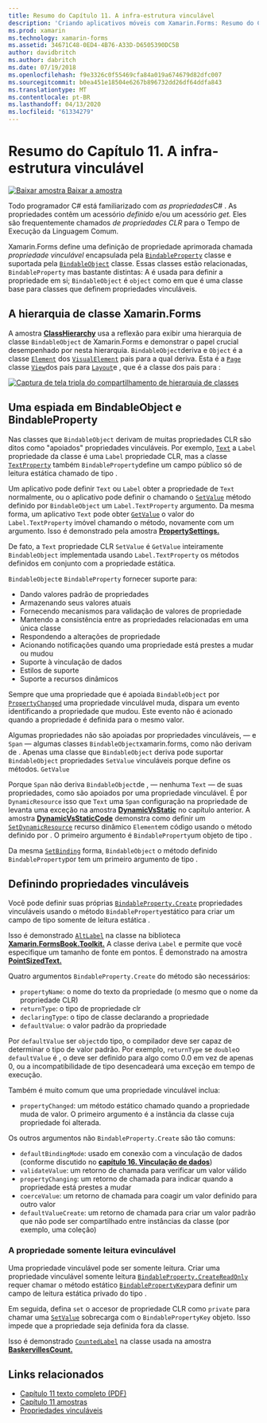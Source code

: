 ```yaml
---
title: Resumo do Capítulo 11. A infra-estrutura vinculável
description: 'Criando aplicativos móveis com Xamarin.Forms: Resumo do Capítulo 11. A infra-estrutura vinculável'
ms.prod: xamarin
ms.technology: xamarin-forms
ms.assetid: 34671C48-0ED4-4B76-A33D-D6505390DC5B
author: davidbritch
ms.author: dabritch
ms.date: 07/19/2018
ms.openlocfilehash: f9e3326c0f55469cfa84a019a674679d82dfc007
ms.sourcegitcommit: b0ea451e18504e6267b896732dd26df64ddfa843
ms.translationtype: MT
ms.contentlocale: pt-BR
ms.lasthandoff: 04/13/2020
ms.locfileid: "61334279"
---
```

# <a name="summary-of-chapter-11-the-bindable-infrastructure"></a>Resumo do Capítulo 11. A infra-estrutura vinculável

[![Baixar](~/media/shared/download.png) amostra Baixar a amostra](https://github.com/xamarin/xamarin-forms-book-samples/tree/master/Chapter11)

Todo programador C# está familiarizado com *as propriedades*C# . As propriedades contêm um acessório *definido* e/ou um acessório *get.* Eles são frequentemente chamados *de propriedades CLR* para o Tempo de Execução da Linguagem Comum.

Xamarin.Forms define uma definição de propriedade aprimorada chamada *propriedade vinculável* encapsulada pela [`BindableProperty`](xref:Xamarin.Forms.BindableProperty) classe e suportada pela [`BindableObject`](xref:Xamarin.Forms.BindableObject) classe. Essas classes estão relacionadas, `BindableProperty` mas bastante distintas: A é usada para definir a propriedade em si; `BindableObject` é `object` como em que é uma classe base para classes que definem propriedades vinculáveis.

## <a name="the-xamarinforms-class-hierarchy"></a>A hierarquia de classe Xamarin.Forms

A amostra [**ClassHierarchy**](https://github.com/xamarin/xamarin-forms-book-samples/tree/master/Chapter11/ClassHierarchy) usa a reflexão para exibir uma hierarquia de classe `BindableObject` de Xamarin.Forms e demonstrar o papel crucial desempenhado por nesta hierarquia. `BindableObject`deriva e `Object` é a classe [`Element`](xref:Xamarin.Forms.Element) dos [`VisualElement`](xref:Xamarin.Forms.VisualElement) pais para a qual deriva. Esta é a [`Page`](xref:Xamarin.Forms.Page) classe [`View`](xref:Xamarin.Forms.View)dos pais para [`Layout`](xref:Xamarin.Forms.Layout)e , que é a classe dos pais para :

[![Captura de tela tripla do compartilhamento de hierarquia de classes](images/ch11fg01-small.png "Compartilhamento de hierarquia de classes")](images/ch11fg01-large.png#lightbox "Compartilhamento de hierarquia de classes")

## <a name="a-peek-into-bindableobject-and-bindableproperty"></a>Uma espiada em BindableObject e BindableProperty

Nas classes que `BindableObject` derivam de muitas propriedades CLR são ditos como "apoiados" propriedades vinculáveis. Por exemplo, [`Text`](xref:Xamarin.Forms.Label.Text) a `Label` propriedade da classe é uma `Label` propriedade CLR, mas a classe [`TextProperty`](xref:Xamarin.Forms.Label.TextProperty) também `BindableProperty`define um campo público só de leitura estática chamado de tipo .

Um aplicativo pode definir `Text` ou `Label` obter a propriedade de `Text` normalmente, ou o aplicativo pode definir o chamando o [`SetValue`](xref:Xamarin.Forms.BindableObject.SetValue(Xamarin.Forms.BindableProperty,System.Object)) método definido por `BindableObject` um `Label.TextProperty` argumento. Da mesma forma, um aplicativo `Text` pode obter [`GetValue`](xref:Xamarin.Forms.BindableObject.GetValue(Xamarin.Forms.BindableProperty)) o valor do `Label.TextProperty` imóvel chamando o método, novamente com um argumento. Isso é demonstrado pela amostra [**PropertySettings.**](https://github.com/xamarin/xamarin-forms-book-samples/tree/master/Chapter11/PropertySettings)

De fato, a `Text` propriedade CLR `SetValue` é `GetValue` inteiramente `BindableObject` implementada usando `Label.TextProperty` os métodos definidos em conjunto com a propriedade estática.

`BindableObject`e `BindableProperty` fornecer suporte para:

- Dando valores padrão de propriedades
- Armazenando seus valores atuais
- Fornecendo mecanismos para validação de valores de propriedade
- Mantendo a consistência entre as propriedades relacionadas em uma única classe
- Respondendo a alterações de propriedade
- Acionando notificações quando uma propriedade está prestes a mudar ou mudou
- Suporte à vinculação de dados
- Estilos de suporte
- Suporte a recursos dinâmicos

Sempre que uma propriedade que é apoiada `BindableObject` por [`PropertyChanged`](xref:Xamarin.Forms.BindableObject.PropertyChanged) uma propriedade vinculável muda, dispara um evento identificando a propriedade que mudou. Este evento não é acionado quando a propriedade é definida para o mesmo valor.

Algumas propriedades não são apoiadas por propriedades vinculáveis, &mdash; e `Span` &mdash; algumas classes `BindableObject`xamarin.forms, como não derivam de . Apenas uma classe que `BindableObject` deriva pode suportar `BindableObject` propriedades `SetValue` vinculáveis porque define os métodos. `GetValue`

Porque `Span` não deriva `BindableObject`de , &mdash; nenhuma `Text` &mdash; de suas propriedades, como são apoiados por uma propriedade vinculável. É por `DynamicResource` isso que `Text` uma `Span` configuração na propriedade de levanta uma exceção na amostra [**DynamicVsStatic**](https://github.com/xamarin/xamarin-forms-book-samples/tree/master/Chapter10/DynamicVsStatic) no capítulo anterior. A amostra [**DynamicVsStaticCode**](https://github.com/xamarin/xamarin-forms-book-samples/tree/master/Chapter11/DynamicVsStaticCode) demonstra como definir um [`SetDynamicResource`](xref:Xamarin.Forms.Element.SetDynamicResource(Xamarin.Forms.BindableProperty,System.String)) recurso dinâmico `Element`em código usando o método definido por . O primeiro argumento é `BindableProperty`um objeto de tipo .

Da mesma [`SetBinding`](xref:Xamarin.Forms.BindableObject.SetBinding(Xamarin.Forms.BindableProperty,Xamarin.Forms.BindingBase)) forma, `BindableObject` o método definido `BindableProperty`por tem um primeiro argumento de tipo .

## <a name="defining-bindable-properties"></a>Definindo propriedades vinculáveis

Você pode definir suas próprias [`BindableProperty.Create`](xref:Xamarin.Forms.BindableProperty.Create(System.String,System.Type,System.Type,System.Object,Xamarin.Forms.BindingMode,Xamarin.Forms.BindableProperty.ValidateValueDelegate,Xamarin.Forms.BindableProperty.BindingPropertyChangedDelegate,Xamarin.Forms.BindableProperty.BindingPropertyChangingDelegate,Xamarin.Forms.BindableProperty.CoerceValueDelegate,Xamarin.Forms.BindableProperty.CreateDefaultValueDelegate)) propriedades vinculáveis usando o método `BindableProperty`estático para criar um campo de tipo somente de leitura estática .

Isso é demonstrado [`AltLabel`](https://github.com/xamarin/xamarin-forms-book-samples/blob/master/Libraries/Xamarin.FormsBook.Toolkit/Xamarin.FormsBook.Toolkit/AltLabel.cs) na classe na biblioteca [**Xamarin.FormsBook.Toolkit.**](https://github.com/xamarin/xamarin-forms-book-samples/tree/master/Libraries/Xamarin.FormsBook.Toolkit) A classe deriva `Label` e permite que você especifique um tamanho de fonte em pontos. É demonstrado na amostra [**PointSizedText.**](https://github.com/xamarin/xamarin-forms-book-samples/tree/master/Chapter11/PointSizedText)

Quatro argumentos `BindableProperty.Create` do método são necessários:

- `propertyName`: o nome do texto da propriedade (o mesmo que o nome da propriedade CLR)
- `returnType`: o tipo de propriedade clr
- `declaringType`: o tipo de classe declarando a propriedade
- `defaultValue`: o valor padrão da propriedade

Por `defaultValue` ser `object`do tipo, o compilador deve ser capaz de determinar o tipo de valor padrão. Por exemplo, `returnType` se `double`o `defaultValue` é , o deve ser definido para algo como 0.0 em vez de apenas 0, ou a incompatibilidade de tipo desencadeará uma exceção em tempo de execução.

Também é muito comum que uma propriedade vinculável inclua:

- `propertyChanged`: um método estático chamado quando a propriedade muda de valor. O primeiro argumento é a instância da classe cuja propriedade foi alterada.

Os outros argumentos não `BindableProperty.Create` são tão comuns:

- `defaultBindingMode`: usado em conexão com a vinculação de dados (conforme discutido no [**capítulo 16. Vinculação de dados**](chapter16.md))
- `validateValue`: um retorno de chamada para verificar um valor válido
- `propertyChanging`: um retorno de chamada para indicar quando a propriedade está prestes a mudar
- `coerceValue`: um retorno de chamada para coagir um valor definido para outro valor
- `defaultValueCreate`: um retorno de chamada para criar um valor padrão que não pode ser compartilhado entre instâncias da classe (por exemplo, uma coleção)

### <a name="the-read-only-bindable-property"></a>A propriedade somente leitura evinculável

Uma propriedade vinculável pode ser somente leitura. Criar uma propriedade vinculável somente leitura [`BindableProperty.CreateReadOnly`](xref:Xamarin.Forms.BindableProperty.CreateReadOnly(System.String,System.Type,System.Type,System.Object,Xamarin.Forms.BindingMode,Xamarin.Forms.BindableProperty.ValidateValueDelegate,Xamarin.Forms.BindableProperty.BindingPropertyChangedDelegate,Xamarin.Forms.BindableProperty.BindingPropertyChangingDelegate,Xamarin.Forms.BindableProperty.CoerceValueDelegate,Xamarin.Forms.BindableProperty.CreateDefaultValueDelegate)) requer chamar o método estático [`BindablePropertyKey`](xref:Xamarin.Forms.BindablePropertyKey)para definir um campo de leitura estática privado do tipo .

Em seguida, defina `set` o accesor de propriedade CLR como `private` para chamar uma [`SetValue`](xref:Xamarin.Forms.BindableObject.SetValue(Xamarin.Forms.BindablePropertyKey,System.Object)) sobrecarga com o `BindablePropertyKey` objeto. Isso impede que a propriedade seja definida fora da classe.

Isso é demonstrado [`CountedLabel`](https://github.com/xamarin/xamarin-forms-book-samples/blob/master/Libraries/Xamarin.FormsBook.Toolkit/Xamarin.FormsBook.Toolkit/CountedLabel.cs) na classe usada na amostra [**BaskervillesCount.**](https://github.com/xamarin/xamarin-forms-book-samples/tree/master/Chapter11/BaskervillesCount)

## <a name="related-links"></a>Links relacionados

- [Capítulo 11 texto completo (PDF)](https://download.xamarin.com/developer/xamarin-forms-book/XamarinFormsBook-Ch11-Apr2016.pdf)
- [Capítulo 11 amostras](https://github.com/xamarin/xamarin-forms-book-samples/tree/master/Chapter11)
- [Propriedades vinculáveis](~/xamarin-forms/xaml/bindable-properties.md)
